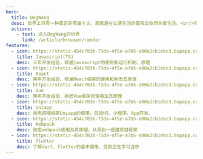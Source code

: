 ```yaml
---
hero:
  title: DogWang
  desc: 世界上只有一种真正的英雄主义，那就是在认清生活的真相后依然热爱生活。<br/>欢迎来到DogWang的世界！
  actions:
    - text: 进入DogWang的世界
      link: /article/browser/render
features:
  - icon: https://static-454c783b-73da-4f5e-a7b5-a00a2cb1ebc3.bspapp.com/javascript.png
    title: Javascript(TS)
    desc: 三年开发经验，精通javascript的使用和运行机制、原理
  - icon: https://static-454c783b-73da-4f5e-a7b5-a00a2cb1ebc3.bspapp.com/React.png
    title: React
    desc: 两年开发经验，精通React框架的使用和熟悉其原理
  - icon: https://static-454c783b-73da-4f5e-a7b5-a00a2cb1ebc3.bspapp.com/Vue.png
    title: Vue
    desc: 两年开发经验，熟悉Vue框架的使用及其原理
  - icon: https://static-454c783b-73da-4f5e-a7b5-a00a2cb1ebc3.bspapp.com/Uniapp.png
    title: Uniapp
    desc: 熟悉跨端框架Uniapp的使用，包括H5、小程序、App开发。
  - icon: https://static-454c783b-73da-4f5e-a7b5-a00a2cb1ebc3.bspapp.com/Webpack.png
    title: Webpack
    desc: 熟悉webpack使用及其原理，从零到一搭建项目框架
  - icon: https://static-454c783b-73da-4f5e-a7b5-a00a2cb1ebc3.bspapp.com/flutter.png
    title: flutter
    desc: 了解dart、flutter的基本使用，目前正在学习当中
---
```

